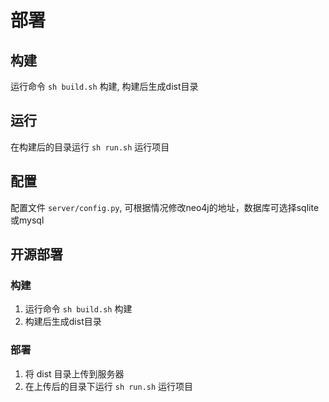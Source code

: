 # 部署

## 构建

运行命令 `sh build.sh` 构建, 构建后生成dist目录

## 运行
在构建后的目录运行 `sh run.sh` 运行项目

## 配置
配置文件 `server/config.py`, 可根据情况修改neo4j的地址，数据库可选择sqlite或mysql


## 开源部署
### 构建
1. 运行命令 `sh build.sh` 构建
2. 构建后生成dist目录

### 部署
1. 将 dist 目录上传到服务器
2. 在上传后的目录下运行 `sh run.sh` 运行项目



